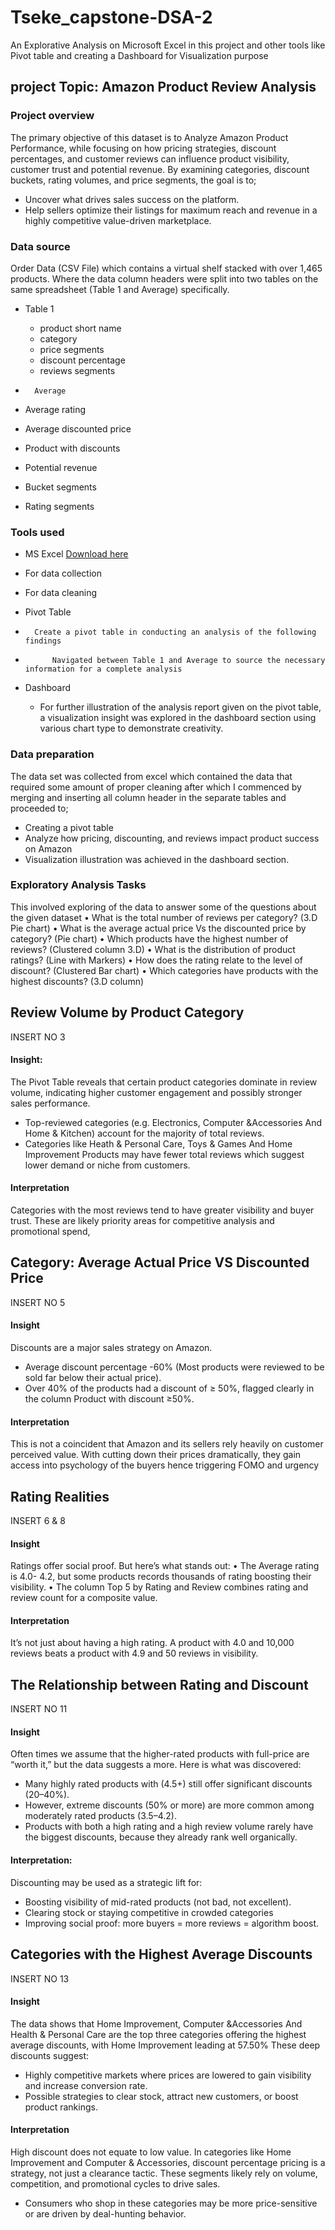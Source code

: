 # Tseke_capstone-DSA-2
An Explorative Analysis on Microsoft Excel in this project and other tools like Pivot table and creating a Dashboard for Visualization purpose
## project Topic: Amazon Product Review Analysis
### Project overview
The primary objective of this dataset is to Analyze Amazon Product Performance, while focusing on how pricing strategies, discount percentages, and customer reviews can influence product visibility, customer trust and potential revenue.
By examining categories, discount buckets, rating volumes, and price segments, the goal is to;
- Uncover what drives sales success on the platform.
- Help sellers optimize their listings for maximum reach and revenue in a highly competitive value-driven marketplace.

### Data source
Order Data (CSV File) which contains a virtual shelf stacked with over 1,465 products. Where the data column headers were split into two tables on the same spreadsheet (Table 1 and Average) specifically.
 - Table 1 
   - product short name
   -   category
   -   price segments
   -   discount percentage
   -   reviews segments
  
-		Average
-	Average rating
-	Average discounted price
-	Product with discounts
-	Potential revenue
-	Bucket segments 
-	Rating segments

### Tools used
- MS Excel  [Download here](https://www.microsoft.com)
-	For data collection
-	For data cleaning

- 	Pivot Table
- 		Create a pivot table in conducting an analysis of the following findings
- 			Navigated between Table 1 and Average to source the necessary information for a complete analysis

- Dashboard
  - For further illustration of the analysis report given on the pivot table, a visualization insight was explored in the dashboard section using various chart type to demonstrate creativity.

### Data preparation
The data set was collected from excel which contained the data that required some amount of proper cleaning after which I commenced by merging and  inserting all column header in the separate tables  and proceeded to; 
-	Creating a pivot table
-	Analyze how pricing, discounting, and reviews impact product success on Amazon
-	Visualization illustration was achieved in the dashboard section.

### Exploratory Analysis Tasks
 This involved exploring of the data to answer some of the questions about the given dataset
•	What is the total number of reviews per category? (3.D Pie chart)
•	What is the average actual price Vs the discounted price by category? (Pie chart)
•	Which products have the highest number of reviews? (Clustered column 3.D)
•	What is the distribution of product ratings? (Line with Markers)
•	How does the rating relate to the level of discount? (Clustered Bar chart)
•	Which categories have products with the highest discounts? (3.D column)

## Review Volume by Product Category

INSERT NO 3
#### Insight: 
The Pivot Table reveals that certain product categories dominate in review volume, indicating higher customer engagement and possibly stronger sales performance.
-	Top-reviewed categories (e.g. Electronics, Computer &Accessories And Home & Kitchen) account for the majority of total reviews.
-	Categories like Heath & Personal Care, Toys & Games And Home Improvement Products may have fewer total reviews which suggest lower demand or niche from customers.
#### Interpretation
Categories with the most reviews tend to have greater visibility and buyer trust. These are likely priority areas for competitive analysis and promotional spend, 

## Category: Average Actual Price VS Discounted Price

INSERT NO 5
#### Insight
Discounts are a major sales strategy on Amazon.
-	Average discount percentage -60% (Most products were reviewed to be sold far below their actual price).
-	Over 40% of the products had a discount of ≥ 50%, flagged clearly in the column Product with discount ≥50%.
#### Interpretation
This is not a coincident that Amazon and its sellers rely heavily on customer perceived value. With cutting down their prices dramatically, they gain access into psychology of the buyers hence triggering FOMO and urgency

## Rating Realities

INSERT 6 & 8
#### Insight
Ratings offer social proof. But here’s what stands out:
•	The Average rating is 4.0- 4.2, but some products records thousands of rating boosting their visibility.
•	The column Top 5 by Rating and Review combines rating and review count for a composite value.
#### Interpretation
 It’s not just about having a high rating. A product with 4.0 and 10,000 reviews beats a product with 4.9 and 50 reviews in visibility. 

## The Relationship between Rating and Discount

INSERT NO 11
#### Insight
Often times we assume that the higher-rated products with full-price are “worth it,” but the data suggests a more. 
Here is what was discovered:
-	Many highly rated products with (4.5+) still offer significant discounts (20–40%).
-	However, extreme discounts (50% or more) are more common among moderately rated products (3.5–4.2).
- 	Products with both a high rating and a high review volume rarely have the biggest discounts, because they already rank well organically.
#### Interpretation:
Discounting may be used as a strategic lift for:
-	Boosting visibility of mid-rated products (not bad, not excellent).
-	Clearing stock or staying competitive in crowded categories
-	Improving social proof: more buyers = more reviews = algorithm boost.

## Categories with the Highest Average Discounts

INSERT NO 13
#### Insight
The data shows that Home Improvement, Computer &Accessories And Health & Personal Care are the top three categories offering the highest average discounts, with Home Improvement leading at 57.50%
These deep discounts suggest:
-	Highly competitive markets where prices are lowered to gain visibility and increase conversion rate.
-	Possible strategies to clear stock, attract new customers, or boost product rankings.
  #### Interpretation
High discount does not equate to low value. In categories like Home Improvement and Computer & Accessories, discount percentage pricing is a strategy, not just a clearance tactic. These segments likely rely on volume, competition, and promotional cycles to drive sales.
-	Consumers who shop in these categories may be more price-sensitive or are driven by deal-hunting behavior.
